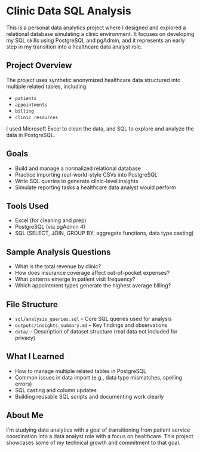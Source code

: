 # Clinic Data SQL Analysis

This is a personal data analytics project where I designed and explored a relational database simulating a clinic environment. It focuses on developing my SQL skills using PostgreSQL and pgAdmin, and it represents an early step in my transition into a healthcare data analyst role.

## Project Overview

The project uses synthetic anonymized healthcare data structured into multiple related tables, including:
- `patients`
- `appointments`
- `billing`
- `clinic_resources`

I used Microsoft Excel to clean the data, and SQL to explore and analyze the data in PostgreSQL.

## Goals

- Build and manage a normalized relational database
- Practice importing real-world-style CSVs into PostgreSQL
- Write SQL queries to generate clinic-level insights
- Simulate reporting tasks a healthcare data analyst would perform

## Tools Used

- Excel (for cleaning and prep)
- PostgreSQL (via pgAdmin 4)
- SQL (SELECT, JOIN, GROUP BY, aggregate functions, data type casting)

## Sample Analysis Questions

- What is the total revenue by clinic?
- How does insurance coverage affect out-of-pocket expenses?
- What patterns emerge in patient visit frequency?
- Which appointment types generate the highest average billing?

## File Structure

- `sql/analysis_queries.sql` – Core SQL queries used for analysis
- `outputs/insights_summary.md` – Key findings and observations
- `data/` – Description of dataset structure (real data not included for privacy)

## What I Learned

- How to manage multiple related tables in PostgreSQL
- Common issues in data import (e.g., data type mismatches, spelling errors)
- SQL casting and column updates
- Building reusable SQL scripts and documenting work clearly

## About Me

I'm studying data analytics with a goal of transitioning from patient service coordination into a data analyst role with a focus on healthcare. This project showcases some of my technical growth and commitment to that goal.

